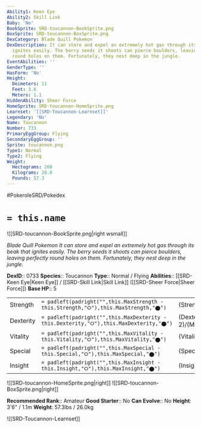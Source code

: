 ```yaml
---
Ability1: Keen Eye
Ability2: Skill Link
Baby: 'No'
BookSprite: SRD-toucannon-BookSprite.png
BoxSprite: SRD-toucannon-BoxSprite.png
DexCategory: Blade Quill Pokemon
DexDescription: It can store and expel an extremely hot gas through its beak that
  ignites easily. The berry seeds it shoots can pierce boulders, leaving perfectly
  round holes on them. Fortunately, they nest deep in the jungle.
EventAbilities: ''
GenderType: ''
HasForm: 'No'
Height:
  Deimeters: 11
  Feet: 3.6
  Meters: 1.1
HiddenAbility: Sheer Force
HomeSprite: SRD-toucannon-HomeSprite.png
Learnset: '[[SRD-Toucannon-Learnset]]'
Legendary: 'No'
Name: Toucannon
Number: 733
PrimaryEggGroup: Flying
SecondaryEggGroup: ''
Sprite: toucannon.png
Type1: Normal
Type2: Flying
Weight:
  Hectograms: 260
  Kilograms: 26.0
  Pounds: 57.3
---
```


#PokeroleSRD/Pokedex

# `= this.name`

![[SRD-toucannon-BookSprite.png|right wsmall]]

*Blade Quill Pokemon*
*It can store and expel an extremely hot gas through its beak that ignites easily. The berry seeds it shoots can pierce boulders, leaving perfectly round holes on them. Fortunately, they nest deep in the jungle.*

**DexID**:: 0733
**Species**:: Toucannon
**Type**:: Normal / Flying
**Abilities**:: [[SRD-Keen Eye|Keen Eye]] / [[SRD-Skill Link|Skill Link]] ([[SRD-Sheer Force|Sheer Force]])
**Base HP**:: 5

|           |                                                                                        |                                          |
| --------- | -------------------------------------------------------------------------------------- | ---------------------------------------- |
| Strength  | `= padleft(padright("",this.MaxStrength - this.Strength,"⭘"),this.MaxStrength,"⬤")`    | (Strength::3)/(MaxStrength::7)   |
| Dexterity | `= padleft(padright("",this.MaxDexterity - this.Dexterity,"⭘"),this.MaxDexterity,"⬤")` | (Dexterity:: 2)/(MaxDexterity::4) |
| Vitality  | `= padleft(padright("",this.MaxVitality - this.Vitality,"⭘"),this.MaxVitality,"⬤")`    | (Vitality::2)/(MaxVitality::5)   |
| Special   | `= padleft(padright("",this.MaxSpecial - this.Special,"⭘"),this.MaxSpecial,"⬤")`       | (Special::2)/(MaxSpecial::5)     |
| Insight   | `= padleft(padright("",this.MaxInsight - this.Insight,"⭘"),this.MaxInsight,"⬤")`       | (Insight::2)/(MaxInsight::5)     |

![[SRD-toucannon-HomeSprite.png|right]]
![[SRD-toucannon-BoxSprite.png|right]]

**Recommended Rank**:: Amateur
**Good Starter**:: No
**Can Evolve**:: No
**Height**: 3'6" / 1.1m
**Weight**: 57.3lbs / 26.0kg

![[SRD-Toucannon-Learnset]]